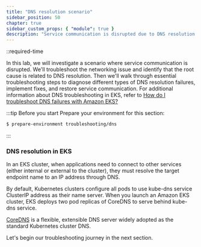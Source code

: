 ```yaml
---
title: "DNS resolution scenario"
sidebar_position: 50
chapter: true
sidebar_custom_props: { "module": true }
description: "Service communication is disrupted due to DNS resolution issues."
---
```


::required-time

In this lab, we will investigate a scenario where service communication is disrupted. We'll troubleshoot the networking issue and identify that the root cause is related to DNS resolution. Then we'll walk through essential troubleshooting steps to diagnose different types of DNS resolution failures, implement fixes, and restore service communication. For additional information about DNS troubleshooting in EKS, refer to [How do I troubleshoot DNS failures with Amazon EKS?](https://repost.aws/knowledge-center/eks-dns-failure)


:::tip Before you start
Prepare your environment for this section:

```bash timeout=600 wait=5
$ prepare-environment troubleshooting/dns
```

:::

### DNS resolution in EKS

In an EKS cluster, when applications need to connect to other services (either internal or external to the cluster), they must resolve the target endpoint name to an IP address through DNS.

By default, Kubernetes clusters configure all pods to use kube-dns service ClusterIP address as their name server. When you launch an Amazon EKS cluster, EKS deploys two pod replicas of CoreDNS to serve behind kube-dns service.

[CoreDNS](https://coredns.io/) is a flexible, extensible DNS server widely adopted as the standard Kubernetes cluster DNS.

Let's begin our troubleshooting journey in the next section.
